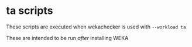 # ta scripts

These scripts are executed when wekachecker is used with `--workload ta`

These are intended to be run *after* installing WEKA



